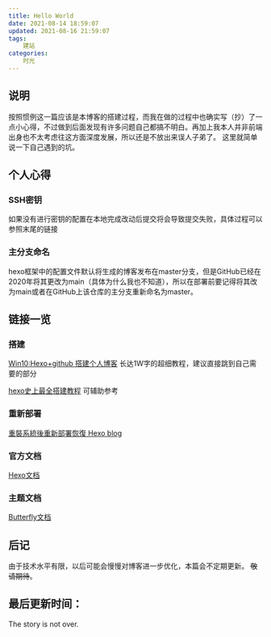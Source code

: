 ```yaml
---
title: Hello World
date: 2021-08-14 18:59:07
updated: 2021-08-16 21:59:07
tags:
    建站
categories:
    时光
---
```

## 说明
按照惯例这一篇应该是本博客的搭建过程，而我在做的过程中也确实写（抄）了一点小心得，不过做到后面发现有许多问题自己都搞不明白。再加上我本人并非前端出身也不太考虑往这方面深度发展，所以还是不放出来误人子弟了。
这里就简单说一下自己遇到的坑。

## 个人心得

### SSH密钥
如果没有进行密钥的配置在本地完成改动后提交将会导致提交失败，具体过程可以参照末尾的链接

### 主分支命名
hexo框架中的配置文件默认将生成的博客发布在master分支，但是GitHub已经在2020年将其更改为main（具体为什么我也不知道），所以在部署前要记得将其改为main或者在GitHub上该仓库的主分支重新命名为master。

## 链接一览

### 搭建

[Win10:Hexo+github 搭建个人博客](https://akilar.top/posts/6ef63e2d/)	长达1W字的超细教程，建议直接跳到自己需要的部分

[hexo史上最全搭建教程](https://blog.csdn.net/sinat_37781304/article/details/82729029)	可辅助参考



### 重新部署

[重裝系統後重新部署恢復 Hexo blog](https://immyw.com/posts/dda8c81b/)

### 官方文档

[Hexo文档](https://hexo.io/zh-cn/docs/)

### 主题文档

[Butterfly文档](https://butterfly.js.org/)

## 后记
由于技术水平有限，以后可能会慢慢对博客进一步优化，本篇会不定期更新。
~~敬请期待~~。

最后更新时间：
---

The story is not over.
